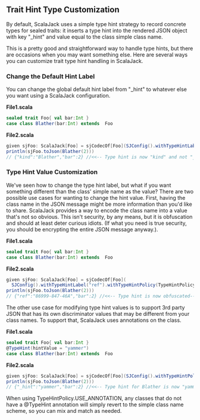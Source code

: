 
## Trait Hint Type Customization

By default, ScalaJack uses a simple type hint strategy to record concrete types for sealed traits: it inserts a type hint into the rendered JSON object with key "_hint" and value equal to the class simple class name.

This is a pretty good and straightforward way to handle type hints, but there are occasions when you may want something else. Here are several ways you can customize trait type hint handling in ScalaJack.

### Change the Default Hint Label

You can change the global default hint label from "_hint" to whatever else you want using a ScalaJack configuration.

**File1.scala**
```scala
sealed trait Foo{ val bar:Int }
case class Blather(bar:Int) extends  Foo
```

**File2.scala**
```scala
given sjFoo: ScalaJack[Foo] = sjCodecOf[Foo](SJConfig().withTypeHintLabel("kind"))
println(sjFoo.toJson(Blather(2)))
// {"kind":"Blather","bar":2} //<<-- Type hint is now "kind" and not "_hint"
```

### Type Hint Value Customization

We've seen how to change the type hint label, but what if you want something different than the class' simple name as the value? There are two possible use cases for wanting to change the hint value. First, having the class name in the JSON message might be more information than you'd like to share.  ScalaJack provides a way to encode the class name into a value that's not so obvious. This isn't security, by any means, but it is obfuscation and should at least deter curious idiots.  (If what you need is true security, you should be encrypting the entire JSON message anyway.). 

**File1.scala**
```scala
sealed trait Foo{ val bar:Int }
case class Blather(bar:Int) extends  Foo
```

**File2.scala**
```scala
given sjFoo: ScalaJack[Foo] = sjCodecOf[Foo](
  SJConfig().withTypeHintLabel("ref").withTypeHintPolicy(TypeHintPolicy.SCRAMBLE_CLASSNAME))
println(sjFoo.toJson(Blather(2)))
// {"ref":"86999-847-46A","bar":2} //<<-- Type hint is now obfuscated--looks like some kind of id
```

The other use case for modifying type hint values is to support 3rd party JSON that has its own discriminator values that may be different from your class names.  To support that, ScalaJack uses annotations on the class.

**File1.scala**
```scala
sealed trait Foo{ val bar:Int }
@TypeHint(hintValue = "yammer")
case class Blather(bar:Int) extends  Foo
```

**File2.scala**
```scala
given sjFoo: ScalaJack[Foo] = sjCodecOf[Foo](SJConfig().withTypeHintPolicy(TypeHintPolicy.USE_ANNOTATION))
println(sjFoo.toJson(Blather(2)))
// {"_hint":"yammer","bar":2} //<<-- Type hint for Blather is now "yammer", by annotation
```
When using TypeHintPolicy.USE_ANNOTATION, any classes that do not have a @TypeHint annotation will simply revert to the simple class name scheme, so you can mix and match as needed.